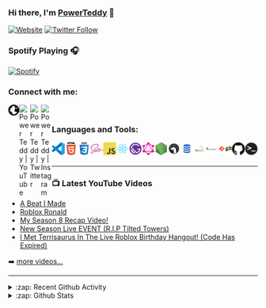 ### Hi there, I'm [PowerTeddy][website] 👋

[![Website](https://img.shields.io/website?label=powerteddy.epizy.com&style=for-the-badge&url=http%3A%2F%2Fpowerteddy.epizy.com)](http://powerteddy.epizy.com)
[![Twitter Follow](https://img.shields.io/twitter/follow/powerteddy1?color=1DA1F2&logo=twitter&style=for-the-badge)](https://twitter.com/intent/follow?original_referer=https%3A%2F%2Fgithub.com%2FPowerTeddy&screen_name=PowerTeddy)

### Spotify Playing 🎧
[![Spotify](https://spotify-now-playing-pt.vercel.app)](https://open.spotify.com/user/ijm0ivrstsy47gxtmhpvbt2q2)

### Connect with me:

[<img align="left" alt="powerteddy.epizy.com" width="22px" src="https://raw.githubusercontent.com/iconic/open-iconic/master/svg/globe.svg" />][website]
[<img align="left" alt="Power Teddy | YouTube" width="22px" src="https://cdn.jsdelivr.net/npm/simple-icons@v3/icons/youtube.svg" />][youtube]
[<img align="left" alt="Power Teddy | Twitter" width="22px" src="https://cdn.jsdelivr.net/npm/simple-icons@v3/icons/twitter.svg" />][twitter]
[<img align="left" alt="Power Teddy | Instagram" width="22px" src="https://cdn.jsdelivr.net/npm/simple-icons@v3/icons/instagram.svg" />][instagram]

<br />

### Languages and Tools:

[<img align="left" alt="Visual Studio Code" width="26px" src="https://raw.githubusercontent.com/github/explore/80688e429a7d4ef2fca1e82350fe8e3517d3494d/topics/visual-studio-code/visual-studio-code.png" />](https://code.visualstudio.com/)
[<img align="left" alt="HTML5" width="26px" src="https://raw.githubusercontent.com/github/explore/80688e429a7d4ef2fca1e82350fe8e3517d3494d/topics/html/html.png" />](https://www.codecademy.com/learn/learn-html)
[<img align="left" alt="CSS3" width="26px" src="https://raw.githubusercontent.com/github/explore/80688e429a7d4ef2fca1e82350fe8e3517d3494d/topics/css/css.png" />](https://www.codecademy.com/learn/learn-css)
[<img align="left" alt="Sass" width="26px" src="https://raw.githubusercontent.com/github/explore/80688e429a7d4ef2fca1e82350fe8e3517d3494d/topics/sass/sass.png" />](https://sass-lang.com/guide)
[<img align="left" alt="JavaScript" width="26px" src="https://raw.githubusercontent.com/github/explore/80688e429a7d4ef2fca1e82350fe8e3517d3494d/topics/javascript/javascript.png" />](https://www.codecademy.com/learn/introduction-to-javascript)
[<img align="left" alt="React" width="26px" src="https://raw.githubusercontent.com/github/explore/80688e429a7d4ef2fca1e82350fe8e3517d3494d/topics/react/react.png" />](https://reactjs.org/tutorial/tutorial.html)
[<img align="left" alt="Gatsby" width="26px" src="https://raw.githubusercontent.com/github/explore/e94815998e4e0713912fed477a1f346ec04c3da2/topics/gatsby/gatsby.png" />](https://www.gatsbyjs.com/tutorial/)
[<img align="left" alt="GraphQL" width="26px" src="https://raw.githubusercontent.com/github/explore/80688e429a7d4ef2fca1e82350fe8e3517d3494d/topics/graphql/graphql.png" />](https://graphql.org/learn/)
[<img align="left" alt="Node.js" width="26px" src="https://raw.githubusercontent.com/github/explore/80688e429a7d4ef2fca1e82350fe8e3517d3494d/topics/nodejs/nodejs.png" />](https://nodejs.org/en/docs/guides/getting-started-guide/)
[<img align="left" alt="Deno" width="26px" src="https://raw.githubusercontent.com/github/explore/361e2821e2dea67711cde99c9c40ed357061cf27/topics/deno/deno.png" />](https://www.freecodecamp.org/news/the-deno-handbook/)
[<img align="left" alt="SQL" width="26px" src="https://raw.githubusercontent.com/github/explore/80688e429a7d4ef2fca1e82350fe8e3517d3494d/topics/sql/sql.png" />](https://www.codecademy.com/learn/learn-sql)
[<img align="left" alt="MySQL" width="26px" src="https://raw.githubusercontent.com/github/explore/80688e429a7d4ef2fca1e82350fe8e3517d3494d/topics/mysql/mysql.png" />](https://www.w3schools.com/sql/)
[<img align="left" alt="MongoDB" width="26px" src="https://raw.githubusercontent.com/github/explore/80688e429a7d4ef2fca1e82350fe8e3517d3494d/topics/mongodb/mongodb.png" />](https://docs.mongodb.com/)
[<img align="left" alt="Git" width="26px" src="https://raw.githubusercontent.com/github/explore/80688e429a7d4ef2fca1e82350fe8e3517d3494d/topics/git/git.png" />](https://www.codecademy.com/learn/learn-git)
[<img align="left" alt="GitHub" width="26px" src="https://raw.githubusercontent.com/github/explore/78df643247d429f6cc873026c0622819ad797942/topics/github/github.png" />](https://lab.github.com/)
[<img align="left" alt="Terminal" width="26px" src="https://raw.githubusercontent.com/github/explore/80688e429a7d4ef2fca1e82350fe8e3517d3494d/topics/terminal/terminal.png" />](https://www.codecademy.com/learn/learn-the-command-line)

<br />
<br />

---

### 📺 Latest YouTube Videos

<!-- YOUTUBE:START -->
- [A Beat I Made](https://www.youtube.com/watch?v=4bAUmM5b_PE)
- [Roblox Ronald](https://www.youtube.com/watch?v=Rx9Vg5QOAjk)
- [My Season 8 Recap Video!](https://www.youtube.com/watch?v=0OIlMg0Hhbw)
- [New Season Live EVENT (R.I.P Tilted Towers)](https://www.youtube.com/watch?v=28VEelUvC0Q)
- [I Met Terrisaurus In The Live Roblox Birthday Hangout! (Code Has Expired)](https://www.youtube.com/watch?v=eK2Ikt3dsDo)
<!-- YOUTUBE:END -->

➡️ [more videos...][youtube]

---

<details>
  <summary>:zap: Recent Github Activity</summary>
  
<!--START_SECTION:activity-->
1. 💪 Opened PR [#1](https://github.com/PowerTeddy/discord.js-PT/pull/1) in [PowerTeddy/discord.js-PT](https://github.com/PowerTeddy/discord.js-PT)
<!--END_SECTION:activity-->

</details>

<details>
  <summary>:zap: Github Stats</summary>

  <img align="left" alt="PowerTeddy's Github Stats" src="https://github-readme-stats.vercel.app/api?hide_border=true&theme=dracula&username=PowerTeddy&show_icons=true" />

</details>

[website]: http://powerteddy.epizy.com/
[twitter]: https://twitter.com/powerteddy1
[youtube]: https://www.youtube.com/channel/UCVtwwZVLx2-CE7ylPk6M2eQ
[instagram]: https://instagram.com/powerteddyy
